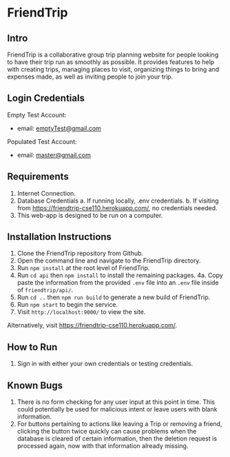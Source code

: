 # FriendTrip

## Intro
FriendTrip is a collaborative group trip planning website for people looking to have their trip run as smoothly as possible. It provides features to help with creating trips, managing places to visit, organizing things to bring and expenses made, as well as inviting people to join your trip.

## Login Credentials
Empty Test Account:
 - email: emptyTest@gmail.com
 
Populated Test Account:
 - email: master@gmail.com
 
## Requirements
 1. Internet Connection.
 2. Database Credentials
  a. If running locally, .env credentials.
  b. If visiting from https://friendtrip-cse110.herokuapp.com/, no credentials needed.
 3. This web-app is designed to be run on a computer.
  
## Installation Instructions
 1. Clone the FriendTrip repository from Github.
 2. Open the command line and navigate to the FriendTrip directory.
 3. Run `npm install` at the root level of FriendTrip.
 4. Run `cd api` then `npm install` to install the remaining packages.
 4a. Copy paste the information from the provided `.env` file into an `.env` file inside of `friendtrip/api/`.
 5. Run `cd ..` then `npm run build` to generate a new build of FriendTrip.
 6. Run `npm start` to begin the service.
 7. Visit `http://localhost:9000/` to view the site.
 
 Alternatively, visit https://friendtrip-cse110.herokuapp.com/.

## How to Run
 1. Sign in with either your own credentials or testing credentials.

## Known Bugs
 1. There is no form checking for any user input at this point in time. This could potentially be used for malicious intent or leave users with blank information.
 2. For buttons pertaining to actions like leaving a Trip or removing a friend, clicking the button twice quickly can cause problems when the database is cleared of certain information, then the deletion request is processed again, now with that information already missing.
